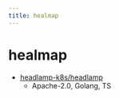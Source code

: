 ```yaml
---
title: healmap
---
```

# healmap

- [headlamp-k8s/headlamp](https://github.com/headlamp-k8s/headlamp)
  - Apache-2.0, Golang, TS
